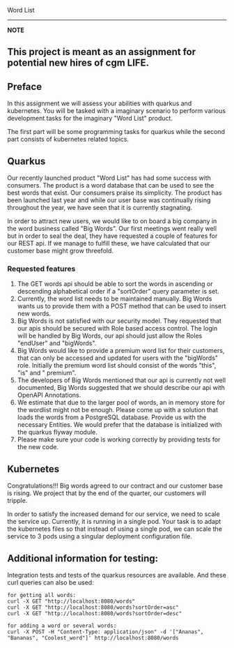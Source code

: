 Word List

---
**NOTE**

This project is meant as an assignment for potential new hires of cgm LIFE.
---

## Preface

In this assignment we will assess your abilities with quarkus and kubernetes. You will be tasked with a imaginary
scenario to perform various development tasks for the imaginary "Word List" product.

The first part will be some programming tasks for quarkus while the second part consists of kubernetes related
topics.

## Quarkus

Our recently launched product "Word List" has had some success with consumers. The product is a word database
that can be used to see the best words that exist. Our consumers praise its simplicity. The product has been launched
last year and while our user base was continually rising throughout the year, we have seen that it is currently
stagnating.

In order to attract new users, we would like to on board a big company in the word business called "Big Words".
Our first meetings went really well but in order to seal the deal, they have requested a couple of features for our
REST api. If we manage to fulfill these, we have calculated that our customer base might grow threefold.

### Requested features

1. The GET words api should be able to sort the words in ascending or descending alphabetical order if a "sortOrder"
   query parameter is set.
2. Currently, the word list needs to be maintained manually. Big Words wants us to provide them with a POST method that
   can be used to insert new words.
3. Big Words is not satisfied with our security model. They requested that our apis should be secured with Role based
   access control. The login will be handled by Big Words, our api should just allow the Roles "endUser" and "bigWords".
4. Big Words would like to provide a premium word list for their customers, that can only be accessed and updated for
   users with the "bigWords" role. Initially the premium word list should consist of the words "this", "is" and "
   premium".
5. The developers of Big Words mentioned that our api is currently not well documented, Big Words suggested that we
   should describe our api with OpenAPI Annotations.
6. We estimate that due to the larger pool of words, an in memory store for the wordlist might not be enough. Please
   come up with a solution that loads the words from a PostgreSQL database. Provide us with the necessary Entities. We
   would prefer that the database is initialized with the quarkus flyway module.
7. Please make sure your code is working correctly by providing tests for the new code.

## Kubernetes

Congratulations!!! Big words agreed to our contract and our customer base is rising. We project that by the end of the
quarter, our customers will tripple.

In order to satisfy the increased demand for our service, we need to scale the service up. Currently, it is running in a
single pod. Your task is to adapt the kubernetes files so that instead of using a single pod, we can scale the service
to 3 pods using a singular deployment configuration file.

## Additional information for testing:

Integration tests and tests of the quarkus resources are available.
And these curl queries can also be used:

``` 
for getting all words:
curl -X GET "http://localhost:8080/words"
curl -X GET "http://localhost:8080/words?sortOrder=asc"
curl -X GET "http://localhost:8080/words?sortOrder=desc"

for adding a word or several words:
curl -X POST -H "Content-Type: application/json" -d '["Ananas", "Bananas", "Coolest_word"]' http://localhost:8080/words

```
